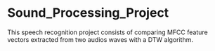 # Sound_Processing_Project
This speech recognition project consists of comparing MFCC feature vectors extracted from two audios waves with a DTW algorithm.

